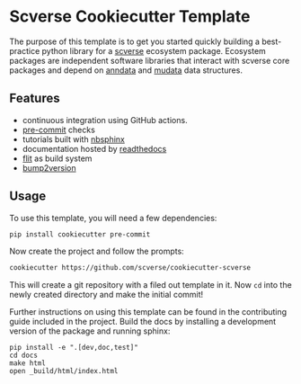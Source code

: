 # Scverse Cookiecutter Template

The purpose of this template is to get you started quickly building a best-practice python library for a [scverse][] ecosystem package.
Ecosystem packages are independent software libraries that interact with scverse core packages and depend on [anndata][] and [mudata][] data structures.

## Features

-   continuous integration using GitHub actions.
-   [pre-commit][] checks
-   tutorials built with [nbsphinx][]
-   documentation hosted by [readthedocs][]
-   [flit][] as build system
-   [bump2version][]

## Usage

To use this template, you will need a few dependencies:

```bash
pip install cookiecutter pre-commit
```

Now create the project and follow the prompts:

```bash
cookiecutter https://github.com/scverse/cookiecutter-scverse
```

This will create a git repository with a filed out template in it.
Now `cd` into the newly created directory and make the initial commit!

Further instructions on using this template can be found in the contributing guide included in the project. Build the docs by installing a development version of the package and running sphinx:

```
pip install -e ".[dev,doc,test]"
cd docs
make html
open _build/html/index.html
```

[flit]: https://flit.pypa.io/en/latest/
[readthedocs]: https://readthedocs.org/
[nbsphinx]: https://github.com/spatialaudio/nbsphinx
[pre-commit]: https://pre-commit.com/
[bump2version]: https://github.com/c4urself/bump2version/
[scverse]: https://scverse.org/
[anndata]: https://anndata.readthedocs.io/en/latest/
[mudata]: https://muon.readthedocs.io/en/latest/notebooks/quickstart_mudata.html
